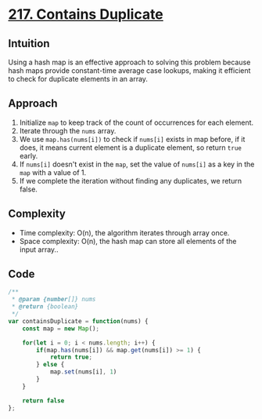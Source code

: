 # [217. Contains Duplicate](https://leetcode.com/problems/contains-duplicate/description/)


## Intuition
Using a hash map is an effective approach to solving this problem because hash maps provide constant-time average case lookups, making it efficient to check for duplicate elements in an array.

## Approach
1. Initialize `map` to keep track of the count of occurrences for each element.
2. Iterate through the `nums` array.
3. We use `map.has(nums[i])` to check if `nums[i]` exists in map before, if it does, it means current element is a duplicate element, so return `true` early.
4. If `nums[i]` doesn't exist in the `map`, set the value of `nums[i]` as a key in the `map` with a value of 1.
5. If we complete the iteration without finding any duplicates, we return false. 

## Complexity
- Time complexity: O(n), the algorithm iterates through array once.
- Space complexity: O(n), the hash map can store all elements of the input array..

## Code
```javascript
/**
 * @param {number[]} nums
 * @return {boolean}
 */
var containsDuplicate = function(nums) {
    const map = new Map();

    for(let i = 0; i < nums.length; i++) {
        if(map.has(nums[i]) && map.get(nums[i]) >= 1) {
            return true;
        } else {
            map.set(nums[i], 1)
        }
    }

    return false
};
```
